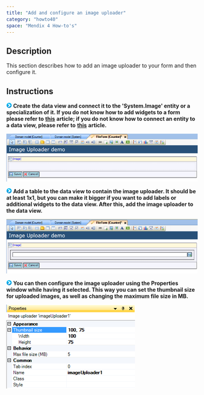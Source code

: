 ```yaml
---
title: "Add and configure an image uploader"
category: "howto40"
space: "Mendix 4 How-to's"
---
```

## Description

This section describes how to add an image uploader to your form and then configure it.

## Instructions

![](attachments/819203/917932.png) **Create the data view and connect it to the 'System.Image' entity or a specialization of it. If you do not know how to add widgets to a form please refer to** **[this](add-a-widget-to-a-form)** **article; if you do not know how to connect an entity to a data view, please refer to** **[this](connect-an-entity-to-a-data-view)** **article.**

![](attachments/2621452/2752646.png)

![](attachments/819203/917932.png) **Add a table to the data view to contain the image uploader. It should be at least 1x1, but you can make it bigger if you want to add labels or additional widgets to the data view. After this, add the image uploader to the data view.**

![](attachments/2621452/2752647.png)

![](attachments/819203/917932.png) **You can then configure the image uploader using the Properties window while having it selected. This way you can set the thumbnail size for uploaded images, as well as changing the maximum file size in MB.**

![](attachments/2621452/2752648.png)

